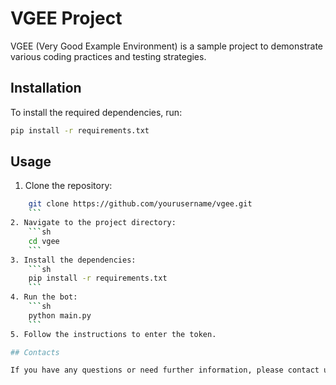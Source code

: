 # VGEE Project

VGEE (Very Good Example Environment) is a sample project to demonstrate various coding practices and testing strategies.

## Installation

To install the required dependencies, run:

```sh
pip install -r requirements.txt
```

## Usage

1. Clone the repository:

```sh
    git clone https://github.com/yourusername/vgee.git
    ```
2. Navigate to the project directory:
    ```sh
    cd vgee
    ```
3. Install the dependencies:
    ```sh
    pip install -r requirements.txt
    ```
4. Run the bot:
    ```sh
    python main.py
    ```
5. Follow the instructions to enter the token.

## Contacts

If you have any questions or need further information, please contact us at support@example.com.
